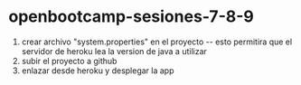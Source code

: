 # openbootcamp-sesiones-7-8-9

1. crear archivo "system.properties" en el proyecto
       -- esto permitira que el servidor de heroku lea la version de java a utilizar
2. subir el proyecto a github
3. enlazar desde heroku y desplegar la app
